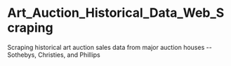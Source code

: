 # Art_Auction_Historical_Data_Web_Scraping
Scraping historical art auction sales data from major auction houses -- Sothebys, Christies, and Phillips
